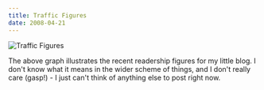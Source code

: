 ```yaml
---
title: Traffic Figures
date: 2008-04-21
---
```


![Traffic Figures](https://source.unsplash.com/y7GlIdTUOvo/1600x900)

The above graph illustrates the recent readership figures for my little blog. I don't know what it means in the wider scheme of things, and I don't really care (gasp!) - I just can't think of anything else to post right now.